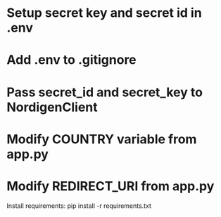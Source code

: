 # Setup secret key and secret id in .env
# Add .env to .gitignore
# Pass secret_id and secret_key to NordigenClient
# Modify COUNTRY variable from app.py
# Modify REDIRECT_URI from app.py

Install requirements: pip install -r requirements.txt